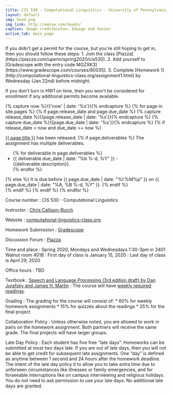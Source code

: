 ```yaml
---
title: CIS 530 - Computational Linguistics - University of Pennsylvania
layout: default
img: head.png
img_link: http://emnxw.com/heads/
caption: Image credit&colon; Edwige and Xavier
active_tab: main_page 
---
```



<div class="alert alert-danger" markdown="1">
If you didn't get a permit for the course, but you're still hoping to get in, then you should follow these steps:
1. Join the class [Piazza](https://piazza.com/upenn/spring2020/cis530).
2. Add yourself to [Gradescope with the entry code MGZXK3](https://www.gradescope.com/courses/80035).
3. Complete [Homework 1](http://computational-linguistics-class.org/assignment1.html) by Wednesday (Jan 22nd) before midnight.

If you don't turn in HW1 on time, then you won't be considered for enrollment if any additional permits become available. 
</div>



<!-- Display an alert about upcoming homework assignments -->
{% capture now %}{{'now' | date: '%s'}}{% endcapture %}
{% for page in site.pages %}
{% if page.release_date and page.due_date %}
{% capture release_date %}{{page.release_date | date: '%s'}}{% endcapture %}
{% capture due_date %}{{page.due_date | date: '%s'}}{% endcapture %}
{% if release_date < now and due_date >= now %}
<div class="alert alert-info">
<a href="{{page.url}}">{{ page.title }}</a> has been released.  
{% if page.deliverables %}
The assignment has multiple deliverables.
<ul>
{% for deliverable in page.deliverables %}
<li>{{ deliverable.due_date | date: "%b %-d, %Y" }} - {{deliverable.description}}.</li>
{% endfor %}
</ul>
{% else %}
It is due before {{ page.due_date | date: "%I:%M%p" }} on {{ page.due_date | date: "%A, %B %-d, %Y" }}.
{% endif %}
</div>
{% endif %}
{% endif %}
{% endfor %}
<!-- End alert for upcoming homework assignments -->


Course number
: CIS 530 - Computational Linguistics 

Instructor
: [Chris Callison-Burch](http://www.cis.upenn.edu/~ccb/) 

Website 
: [computational-linguistics-class.org](http://computational-linguistics-class.org/)

Homework Submission
: [Gradescope](https://www.gradescope.com/courses/80035)

Discussion Forum
: [Piazza](https://piazza.com/upenn/spring2020/cis530)

Time and place
: Spring 2020, Mondays and Wednesdays 1:30-3pm in 3401 Walnut room 401B
: First day of class is January 15, 2020
: Last day of class is April 29, 2020

Office hours
: TBD


Textbook
: [Speech and Language Processing (3rd edition draft) by Dan Jurafsky and James H. Martin](https://web.stanford.edu/~jurafsky/slp3/)
: The course will have [weekly required readings](lectures.html).  

Grading
: The grading for the course will consist of:
    * 60% for weekly homework assignments 
    * 15% for quizzes about the readings
    * 25% for the final project

Collaboration Policy
: Unless otherwise noted, you are allowed to work in pairs on the homework assignment.  Both partners will receive the same grade.  The final projects will have larger groups. 

Late Day Policy
: Each student has five free "late days". Homeworks can be submitted at most two days late. If you are out of late days, then you will not be able to get credit for subsequent late assignments. One “day” is defined as anytime between 1 second and 24 hours after the homework deadline. The intent of the late day policy it to allow you to take extra time due to unforseen circumstances like illnesses or family emergencies, and for forseeable interruptions like on campus interviewing and religious holidays. You do not need to ask permission to use your late days. No additional late days are granted.
